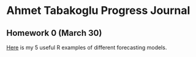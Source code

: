 # Ahmet Tabakoglu Progress Journal

## Homework 0 (March 30)

[Here](files/IE360_Spring21_Homework0.html) is my 5 useful R examples of different forecasting models.
